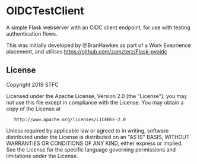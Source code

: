 # OIDCTestClient
A simple Flask webserver with an OIDC client endpoint, for use with testing authentication flows.

This was initially developed by @BranHawkes as part of a Work Exeprience placement, and utilises https://github.com/zamzterz/Flask-pyoidc

## License

 Copyright 2019 STFC

   Licensed under the Apache License, Version 2.0 (the "License");
   you may not use this file except in compliance with the License.
   You may obtain a copy of the License at

       http://www.apache.org/licenses/LICENSE-2.0

   Unless required by applicable law or agreed to in writing, software
   distributed under the License is distributed on an "AS IS" BASIS,
   WITHOUT WARRANTIES OR CONDITIONS OF ANY KIND, either express or implied.
   See the License for the specific language governing permissions and
limitations under the License.
